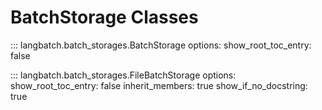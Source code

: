 # BatchStorage Classes

::: langbatch.batch_storages.BatchStorage
    options:
        show_root_toc_entry: false

::: langbatch.batch_storages.FileBatchStorage
    options:
        show_root_toc_entry: false
        inherit_members: true
        show_if_no_docstring: true